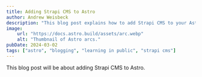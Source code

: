 ```yaml
---
title: Adding Strapi CMS to Astro
author: Andrew Weisbeck
description: "This blog post explains how to add Strapi CMS to your Astro project"
image:
    url: "https://docs.astro.build/assets/arc.webp"
    alt: "Thumbnail of Astro arcs."
pubDate: 2024-03-02
tags: ["astro", "blogging", "learning in public", "strapi cms"]
---
```


This blog post will be about adding Strapi CMS to Astro.
